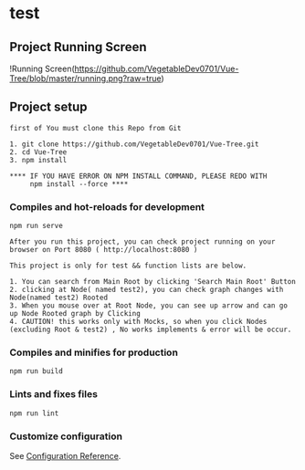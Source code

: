 # test

## Project Running Screen

!Running Screen(https://github.com/VegetableDev0701/Vue-Tree/blob/master/running.png?raw=true)

## Project setup
```
first of You must clone this Repo from Git

1. git clone https://github.com/VegetableDev0701/Vue-Tree.git
2. cd Vue-Tree
3. npm install 

**** IF YOU HAVE ERROR ON NPM INSTALL COMMAND, PLEASE REDO WITH 
     npm install --force ****

```

### Compiles and hot-reloads for development
```
npm run serve

After you run this project, you can check project running on your browser on Port 8080 ( http://localhost:8080 )

This project is only for test && function lists are below.

1. You can search from Main Root by clicking 'Search Main Root' Button
2. clicking at Node( named test2), you can check graph changes with Node(named test2) Rooted
3. When you mouse over at Root Node, you can see up arrow and can go up Node Rooted graph by Clicking
4. CAUTION! this works only with Mocks, so when you click Nodes (excluding Root & test2) , No works implements & error will be occur.

```

### Compiles and minifies for production
```
npm run build
```

### Lints and fixes files
```
npm run lint
```

### Customize configuration
See [Configuration Reference](https://cli.vuejs.org/config/).
